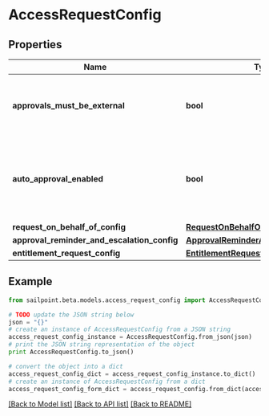 # AccessRequestConfig


## Properties

Name | Type | Description | Notes
------------ | ------------- | ------------- | -------------
**approvals_must_be_external** | **bool** | If true, then approvals must be processed by external system. | [optional] 
**auto_approval_enabled** | **bool** | If true and requester and reviewer are the same, then automatically approve the approval. | [optional] 
**request_on_behalf_of_config** | [**RequestOnBehalfOfConfig**](RequestOnBehalfOfConfig.md) |  | [optional] 
**approval_reminder_and_escalation_config** | [**ApprovalReminderAndEscalationConfig**](ApprovalReminderAndEscalationConfig.md) |  | [optional] 
**entitlement_request_config** | [**EntitlementRequestConfig1**](EntitlementRequestConfig1.md) |  | [optional] 

## Example

```python
from sailpoint.beta.models.access_request_config import AccessRequestConfig

# TODO update the JSON string below
json = "{}"
# create an instance of AccessRequestConfig from a JSON string
access_request_config_instance = AccessRequestConfig.from_json(json)
# print the JSON string representation of the object
print AccessRequestConfig.to_json()

# convert the object into a dict
access_request_config_dict = access_request_config_instance.to_dict()
# create an instance of AccessRequestConfig from a dict
access_request_config_form_dict = access_request_config.from_dict(access_request_config_dict)
```
[[Back to Model list]](../README.md#documentation-for-models) [[Back to API list]](../README.md#documentation-for-api-endpoints) [[Back to README]](../README.md)


